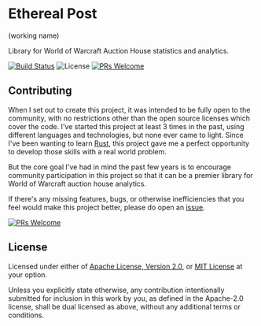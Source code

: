 # Ethereal Post

(working name)

Library for World of Warcraft Auction House statistics and analytics.

[![Build Status]][GitHub Actions] ![License] [![PRs Welcome]][Make a PR]

## Contributing

When I set out to create this project, it was intended to be fully open to the community,
with no restrictions other than the open source licenses which cover the code. I've started
this project at least 3 times in the past, using different languages and technologies, but none
ever came to light. Since I've been wanting to learn [Rust](https://www.rust-lang.org/), 
this project gave me a perfect opportunity to develop those skills with a real world problem.

But the core goal I've had in mind the past few years is to encourage community participation 
in this project so that it can be a premier library for World of Warcraft auction house analytics.

If there's any missing features, bugs, or otherwise inefficiencies that you feel would make
this project better, please do open an [issue](https://github.com/seputaes/etherealpost/issues).

[![PRs Welcome]][Make a PR]

## License

Licensed under either of [Apache License, Version 2.0](LICENSE-APACHE), 
or [MIT License](LICENSE-MIT) at your option.

Unless you explicitly state otherwise, any contribution intentionally submitted
for inclusion in this work by you, as defined in the Apache-2.0 license, shall be
dual licensed as above, without any additional terms or conditions.

[Build Status]: https://github.com/seputaes/etherealpost/workflows/CI/badge.svg
[GitHub Actions]: https://github.com/seputaes/etherealpost/actions
[License]: https://img.shields.io/badge/license-MIT%20OR%20Apache%202.0-blue?style=flat-square
[PRs Welcome]: https://img.shields.io/badge/PRs-welcome-brightgreen.svg?style=flat-square&logo=github
[Make a PR]: http://makeapullrequest.com